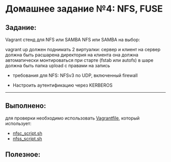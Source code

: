 # **Домашнее задание №4: NFS, FUSE**

## **Задание:**

Vagrant стенд для NFS или SAMBA
NFS или SAMBA на выбор:

vagrant up должен поднимать 2 виртуалки: сервер и клиент
на сервер должна быть расшарена директория
на клиента она должна автоматически монтироваться при старте (fstab или autofs)
в шаре должна быть папка upload с правами на запись
- требования для NFS: NFSv3 по UDP, включенный firewall

* Настроить аутентификацию через KERBEROS

---

## **Выполнено:**

для проверки необходимо  использовать [Vagrantfile](Vagrantfile), который использует:
- [nfsc_script.sh](nfsc_script.sh) 
- [nfss_script.sh](nfss_script.sh)


## **Полезное:**

